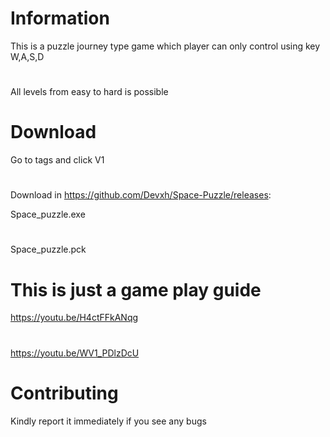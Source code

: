# Information
This is a puzzle journey type game which player can only control using key W,A,S,D
#
All levels from easy to hard is possible

# Download
Go to tags and click V1
#
Download in https://github.com/Devxh/Space-Puzzle/releases:

Space_puzzle.exe
#
Space_puzzle.pck

# This is just a game play guide
https://youtu.be/H4ctFFkANqg
#
https://youtu.be/WV1_PDlzDcU

# Contributing
Kindly report it immediately if you see any bugs
